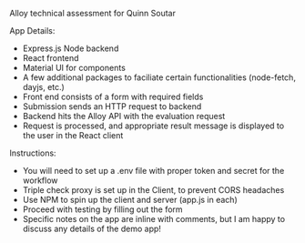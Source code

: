 Alloy technical assessment for Quinn Soutar

App Details:
- Express.js Node backend
- React frontend
- Material UI for components
- A few additional packages to faciliate certain functionalities (node-fetch, dayjs, etc.)
- Front end consists of a form with required fields
- Submission sends an HTTP request to backend
- Backend hits the Alloy API with the evaluation request
- Request is processed, and appropriate result message is displayed to the user in the React client

Instructions:
- You will need to set up a .env file with proper token and secret for the workflow
- Triple check proxy is set up in the Client, to prevent CORS headaches
- Use NPM to spin up the client and server (app.js in each)
- Proceed with testing by filling out the form
- Specific notes on the app are inline with comments, but I am happy to discuss any details of the demo app! 
